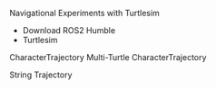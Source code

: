 Navigational Experiments with Turtlesim
  - Download ROS2 Humble
  - Turtlesim

CharacterTrajectory
Multi-Turtle CharacterTrajectory

String Trajectory